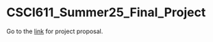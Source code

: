 # CSCI611_Summer25_Final_Project

Go to the [link](https://docs.google.com/document/d/1XkK2IiD0MSFE1cAAt-i77VEGJz4t3srLGbuQ16GiV7c/edit?tab=t.0) for project proposal.
